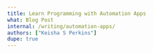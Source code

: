 ```yaml
---
title: Learn Programming with Automation Apps
what: Blog Post
internal: /writing/automation-apps/
authors: ["Keisha S Perkins"]
dupe: true
---
```


